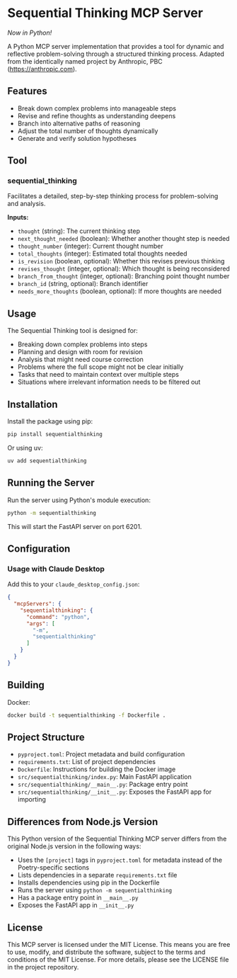 # Sequential Thinking MCP Server
<subtitler>_Now in Python!_</subtitle>

A Python MCP server implementation that provides a tool for dynamic and reflective problem-solving through a structured thinking process. Adapted from the identically named project by Anthropic, PBC (https://anthropic.com).

## Features

- Break down complex problems into manageable steps
- Revise and refine thoughts as understanding deepens
- Branch into alternative paths of reasoning
- Adjust the total number of thoughts dynamically
- Generate and verify solution hypotheses

## Tool

### sequential_thinking

Facilitates a detailed, step-by-step thinking process for problem-solving and analysis.

**Inputs:**
- `thought` (string): The current thinking step
- `next_thought_needed` (boolean): Whether another thought step is needed
- `thought_number` (integer): Current thought number
- `total_thoughts` (integer): Estimated total thoughts needed
- `is_revision` (boolean, optional): Whether this revises previous thinking
- `revises_thought` (integer, optional): Which thought is being reconsidered
- `branch_from_thought` (integer, optional): Branching point thought number
- `branch_id` (string, optional): Branch identifier
- `needs_more_thoughts` (boolean, optional): If more thoughts are needed

## Usage

The Sequential Thinking tool is designed for:
- Breaking down complex problems into steps
- Planning and design with room for revision
- Analysis that might need course correction
- Problems where the full scope might not be clear initially
- Tasks that need to maintain context over multiple steps
- Situations where irrelevant information needs to be filtered out

## Installation

Install the package using pip:

```bash
pip install sequentialthinking
```

Or using uv:

```bash
uv add sequentialthinking
```

## Running the Server

Run the server using Python's module execution:

```bash
python -m sequentialthinking
```

This will start the FastAPI server on port 6201.

## Configuration

### Usage with Claude Desktop

Add this to your `claude_desktop_config.json`:

```json
{
  "mcpServers": {
    "sequentialthinking": {
      "command": "python",
      "args": [
        "-m",
        "sequentialthinking"
      ]
    }
  }
}
```

## Building

Docker:

```bash
docker build -t sequentialthinking -f Dockerfile .
```

## Project Structure

- `pyproject.toml`: Project metadata and build configuration
- `requirements.txt`: List of project dependencies
- `Dockerfile`: Instructions for building the Docker image
- `src/sequentialthinking/index.py`: Main FastAPI application
- `src/sequentialthinking/__main__.py`: Package entry point
- `src/sequentialthinking/__init__.py`: Exposes the FastAPI app for importing

## Differences from Node.js Version

This Python version of the Sequential Thinking MCP server differs from the original Node.js version in the following ways:

- Uses the `[project]` tags in `pyproject.toml` for metadata instead of the Poetry-specific sections
- Lists dependencies in a separate `requirements.txt` file
- Installs dependencies using pip in the Dockerfile
- Runs the server using `python -m sequentialthinking`
- Has a package entry point in `__main__.py`
- Exposes the FastAPI app in `__init__.py`

## License

This MCP server is licensed under the MIT License. This means you are free to use, modify, and distribute the software, subject to the terms and conditions of the MIT License. For more details, please see the LICENSE file in the project repository.
